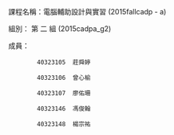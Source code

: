 課程名稱：電腦輔助設計與實習 (2015fallcadp - a)

組別： 第 二 組 (2015cadpa_g2)

成員： 

            40323105  莊舜婷

            40323106  曾心榆

            40323107  廖佑珊

            40323146  馮俊翰

            40323148  楊宗祐